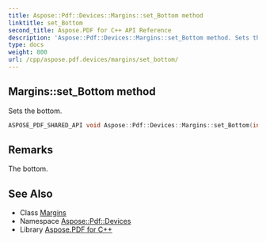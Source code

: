 ```yaml
---
title: Aspose::Pdf::Devices::Margins::set_Bottom method
linktitle: set_Bottom
second_title: Aspose.PDF for C++ API Reference
description: 'Aspose::Pdf::Devices::Margins::set_Bottom method. Sets the bottom in C++.'
type: docs
weight: 800
url: /cpp/aspose.pdf.devices/margins/set_bottom/
---
```

## Margins::set_Bottom method


Sets the bottom.

```cpp
ASPOSE_PDF_SHARED_API void Aspose::Pdf::Devices::Margins::set_Bottom(int32_t value)
```

## Remarks


The bottom.
## See Also

* Class [Margins](../)
* Namespace [Aspose::Pdf::Devices](../../)
* Library [Aspose.PDF for C++](../../../)
